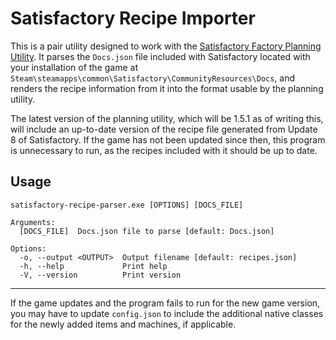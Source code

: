# Satisfactory Recipe Importer

This is a pair utility designed to work with the [Satisfactory Factory Planning Utility](https://github.com/Maurdekye/satisfactory_factory_planner). It parses the `Docs.json` file included with Satisfactory located with your installation of the game at `Steam\steamapps\common\Satisfactory\CommunityResources\Docs`, and renders the recipe information from it into the format usable by the planning utility.

The latest version of the planning utility, which will be 1.5.1 as of writing this, will include an up-to-date version of the recipe file generated from Update 8 of Satisfactory. If the game has not been updated since then, this program is unnecessary to run, as the recipes included with it should be up to date.

## Usage


```
satisfactory-recipe-parser.exe [OPTIONS] [DOCS_FILE]

Arguments:
  [DOCS_FILE]  Docs.json file to parse [default: Docs.json]

Options:
  -o, --output <OUTPUT>  Output filename [default: recipes.json]
  -h, --help             Print help
  -V, --version          Print version
```

---

If the game updates and the program fails to run for the new game version, you may have to update `config.json` to include the additional native classes for the newly added items and machines, if applicable.  